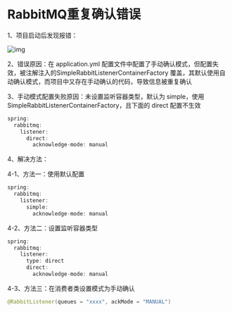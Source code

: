 # RabbitMQ重复确认错误

1、项目启动后发现报错：

![img](https://cdn.nlark.com/yuque/0/2023/png/2836791/1701660308894-1e5c7308-b2e3-411b-892f-42cbe9eb74f8.png)

2、错误原因：在 application.yml 配置文件中配置了手动确认模式，但配置失效，被注解注入的SimpleRabbitListenerContainerFactory 覆盖，其默认使用自动确认模式，而项目中又存在手动确认的代码，导致信息被重复确认

3、手动模式配置失败原因：未设置监听容器类型，默认为 simple，使用 SimpleRabbitListenerContainerFactory，且下面的 direct 配置不生效

```java
spring:
  rabbitmq:
    listener:
      direct:
        acknowledge-mode: manual 
```

4、解决方法：

4-1、方法一：使用默认配置

```java
spring:
  rabbitmq:
    listener:
      simple:
        acknowledge-mode: manual
```

4-2、方法二：设置监听容器类型

```java
spring:
  rabbitmq:
    listener:
      type: direct
      direct:
        acknowledge-mode: manual 
```

4-3、方法三：在消费者类设置模式为手动确认

```java
@RabbitListener(queues = "xxxx", ackMode = "MANUAL")
```

